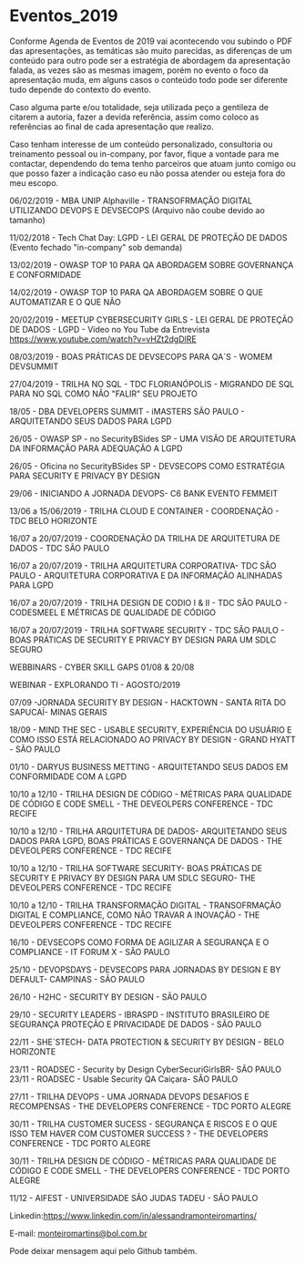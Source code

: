 # Eventos_2019

Conforme Agenda de Eventos de 2019 vai acontecendo vou subindo o PDF das apresentações, as temáticas são muito parecidas, as diferenças de um conteúdo para outro pode ser a estratégia de abordagem da apresentação falada, as vezes são as mesmas imagem, porém no evento o foco da apresentação muda, em alguns casos o conteúdo todo pode ser diferente tudo depende do contexto do evento.

Caso alguma parte e/ou totalidade, seja utilizada peço a gentileza de citarem a autoria, fazer a devida referência, assim como coloco as referências ao final de cada apresentação que realizo.

Caso tenham interesse de um conteúdo personalizado, consultoria ou treinamento pessoal ou in-company, por favor, fique a vontade para me contactar, dependendo do tema tenho parceiros que atuam junto comigo ou que posso fazer a indicação caso eu não possa atender ou esteja fora do meu escopo.

06/02/2019 - MBA UNIP Alphaville - TRANSOFRMAÇÃO DIGITAL UTILIZANDO DEVOPS E DEVSECOPS (Arquivo não coube devido ao tamanho)

11/02/2018 - Tech Chat Day: LGPD  - LEI GERAL DE PROTEÇÃO DE DADOS (Evento fechado "in-company" sob demanda)

13/02/2019 - OWASP TOP 10 PARA QA ABORDAGEM SOBRE GOVERNANÇA E CONFORMIDADE

14/02/2019 - OWASP TOP 10 PARA QA ABORDAGEM SOBRE O QUE AUTOMATIZAR E O QUE NÃO

20/02/2019 - MEETUP CYBERSECURITY GIRLS - LEI GERAL DE PROTEÇÃO DE DADOS - LGPD - Vídeo no You Tube da Entrevista 
https://www.youtube.com/watch?v=vHZt2dgDlRE


08/03/2019 - BOAS PRÁTICAS DE DEVSECOPS PARA QA´S - WOMEM DEVSUMMIT

27/04/2019 - TRILHA NO SQL - TDC FLORIANÓPOLIS - MIGRANDO DE  SQL PARA NO SQL COMO NÃO "FALIR" SEU PROJETO

18/05 - DBA DEVELOPERS SUMMIT - iMASTERS SÃO PAULO - ARQUITETANDO SEUS DADOS PARA LGPD

26/05 - OWASP SP - no SecurityBSides SP - UMA VISÃO DE ARQUITETURA DA INFORMAÇÃO PARA ADEQUAÇÃO A LGPD

26/05 - Oficina no SecurityBSides SP - DEVSECOPS COMO ESTRATÉGIA PARA SECURITY E PRIVACY BY DESIGN

29/06 - INICIANDO A JORNADA DEVOPS- C6 BANK EVENTO FEMMEIT

13/06 a 15/06/2019 - TRILHA CLOUD E CONTAINER - COORDENAÇÃO -  TDC BELO HORIZONTE

16/07 a 20/07/2019 - COORDENAÇÃO DA TRILHA DE ARQUITETURA DE DADOS - TDC SÃO PAULO

16/07 a 20/07/2019 - TRILHA ARQUITETURA CORPORATIVA- TDC SÃO PAULO - ARQUITETURA CORPORATIVA E DA INFORMAÇÃO ALINHADAS PARA LGPD

16/07 a 20/07/2019 - TRILHA DESIGN DE CODIO I & II - TDC SÃO PAULO - CODESMEEL E MÉTRICAS DE QUALIDADE DE CÓDIGO

16/07 a 20/07/2019 - TRILHA SOFTWARE SECURITY - TDC SÃO PAULO - BOAS PRÁTICAS DE SECURITY E PRIVACY BY DESIGN PARA UM SDLC SEGURO

WEBBINARS - CYBER SKILL GAPS 01/08 & 20/08 

WEBINAR - EXPLORANDO TI - AGOSTO/2019

07/09 -JORNADA SECURITY BY DESIGN - HACKTOWN - SANTA RITA DO SAPUCAÍ- MINAS GERAIS

18/09 - MIND THE SEC - USABLE SECURITY, EXPERIÊNCIA DO USUÁRIO E COMO ISSO ESTÁ RELACIONADO AO PRIVACY BY DESIGN - GRAND HYATT - SÃO PAULO

01/10 - DARYUS BUSINESS METTING - ARQUITETANDO SEUS DADOS EM CONFORMIDADE COM A LGPD

10/10 a 12/10 - TRILHA DESIGN DE CÓDIGO -  MÉTRICAS PARA QUALIDADE DE CÓDIGO E CODE SMELL - THE DEVEOLPERS CONFERENCE - TDC RECIFE

10/10 a 12/10 - TRILHA ARQUITETURA DE DADOS- ARQUITETANDO SEUS DADOS PARA LGPD, BOAS PRÁTICAS E GOVERNANÇA DE DADOS - THE DEVEOLPERS CONFERENCE - TDC RECIFE 

10/10 a 12/10 - TRILHA SOFTWARE SECURITY-  BOAS PRÁTICAS DE SECURITY E PRIVACY BY DESIGN PARA UM SDLC SEGURO- THE DEVEOLPERS CONFERENCE - TDC RECIFE 

10/10 a 12/10 - TRILHA TRANSFORMAÇÃO DIGITAL -  TRANSOFRMAÇÃO DIGITAL E COMPLIANCE, COMO NÃO TRAVAR A INOVAÇÃO - THE DEVEOLPERS CONFERENCE - TDC RECIFE

16/10 - DEVSECOPS COMO FORMA DE AGILIZAR A SEGURANÇA E O COMPLIANCE - IT FORUM X - SÃO PAULO

25/10 - DEVOPSDAYS - DEVSECOPS PARA JORNADAS BY DESIGN E BY DEFAULT- CAMPINAS - SÃO PAULO

26/10 - H2HC - SECURITY BY DESIGN - SÃO PAULO

29/10 - SECURITY LEADERS - IBRASPD - INSTITUTO BRASILEIRO DE SEGURANÇA PROTEÇÃO E PRIVACIDADE DE DADOS - SÃO PAULO

22/11 - SHE´STECH- DATA PROTECTION & SECURITY BY DESIGN - BELO HORIZONTE

23/11 - ROADSEC - Security by Design  CyberSecuriGirlsBR- SÃO PAULO
23/11 - ROADSEC - Usable Security  QA Caiçara- SÃO PAULO

27/11 - TRILHA DEVOPS - UMA JORNADA DEVOPS DESAFIOS E RECOMPENSAS - THE DEVELOPERS CONFERENCE - TDC PORTO ALEGRE

30/11 - TRILHA CUSTOMER SUCESS - SEGURANÇA E RISCOS E O QUE ISSO TEM HAVER COM CUSTOMER SUCCESS ? - THE DEVELOPERS CONFERENCE - TDC PORTO ALEGRE

30/11 - TRILHA DESIGN DE CÓDIGO - MÉTRICAS PARA QUALIDADE DE CÓDIGO E CODE SMELL - THE DEVELOPERS CONFERENCE - TDC PORTO ALEGRE 

11/12 - AIFEST - UNIVERSIDADE SÃO JUDAS TADEU - SÃO PAULO




Linkedin:https://www.linkedin.com/in/alessandramonteiromartins/

E-mail: monteiromartins@bol.com.br

Pode deixar mensagem aqui pelo Github também.
